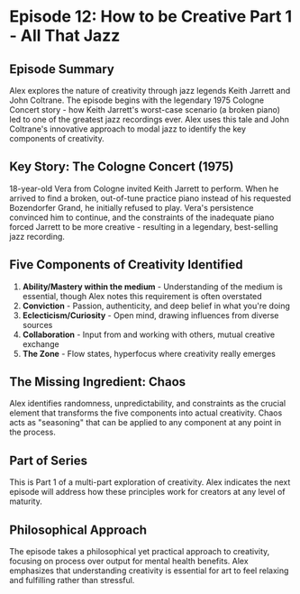 # Episode 12: How to be Creative Part 1 - All That Jazz

## Episode Summary

Alex explores the nature of creativity through jazz legends Keith Jarrett and John Coltrane. The episode begins with the legendary 1975 Cologne Concert story - how Keith Jarrett's worst-case scenario (a broken piano) led to one of the greatest jazz recordings ever. Alex uses this tale and John Coltrane's innovative approach to modal jazz to identify the key components of creativity.

## Key Story: The Cologne Concert (1975)

18-year-old Vera from Cologne invited Keith Jarrett to perform. When he arrived to find a broken, out-of-tune practice piano instead of his requested Bozendorfer Grand, he initially refused to play. Vera's persistence convinced him to continue, and the constraints of the inadequate piano forced Jarrett to be more creative - resulting in a legendary, best-selling jazz recording.

## Five Components of Creativity Identified

1. **Ability/Mastery within the medium** - Understanding of the medium is essential, though Alex notes this requirement is often overstated
2. **Conviction** - Passion, authenticity, and deep belief in what you're doing  
3. **Eclecticism/Curiosity** - Open mind, drawing influences from diverse sources
4. **Collaboration** - Input from and working with others, mutual creative exchange
5. **The Zone** - Flow states, hyperfocus where creativity really emerges

## The Missing Ingredient: Chaos

Alex identifies randomness, unpredictability, and constraints as the crucial element that transforms the five components into actual creativity. Chaos acts as "seasoning" that can be applied to any component at any point in the process.

## Part of Series

This is Part 1 of a multi-part exploration of creativity. Alex indicates the next episode will address how these principles work for creators at any level of maturity.

## Philosophical Approach

The episode takes a philosophical yet practical approach to creativity, focusing on process over output for mental health benefits. Alex emphasizes that understanding creativity is essential for art to feel relaxing and fulfilling rather than stressful.
